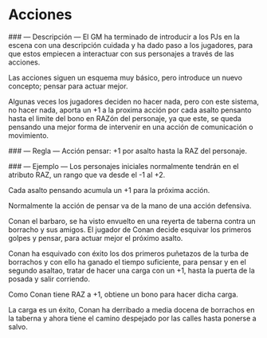 
Acciones
========

### — Descripción —
El GM ha terminado de introducir a los PJs en la escena con una descripción cuidada y ha dado paso a los jugadores, para que estos empiecen a interactuar con sus personajes a través de las acciones.

Las acciones siguen un esquema muy básico, pero introduce un nuevo concepto; pensar para actuar mejor.

Algunas veces los jugadores deciden no hacer nada, pero con este sistema, no hacer nada, aporta un +1 a la proxima acción por cada asalto pensanto hasta el limite del bono en RAZón del personaje, ya que este, se queda pensando una mejor forma de intervenir en una acción de comunicación o movimiento.

### — Regla —
Acción pensar: +1 por asalto hasta la RAZ del personaje.

### — Ejemplo —
Los personajes iniciales normalmente tendrán en el atributo RAZ, un rango que va desde el -1 al +2.

Cada asalto pensando acumula un +1 para la próxima acción.

Normalmente la acción de pensar va de la mano de una acción defensiva.

Conan el barbaro, se ha visto envuelto en una reyerta de taberna contra un borracho y sus amigos. El jugador de Conan decide esquivar los primeros golpes y pensar, para actuar mejor el próximo asalto.

Conan ha esquivado con éxito los dos primeros puñetazos de la turba de borrachos y con ello ha ganado el tiempo suficiente, para pensar y en el segundo asaltao, tratar de hacer una carga con un +1, hasta la puerta de la posada y salir corriendo.

Como Conan tiene RAZ a +1, obtiene un bono para hacer dicha carga.

La carga es un éxito, Conan ha derribado a media docena de borrachos en la taberna y ahora tiene el camino despejado por las calles hasta ponerse a salvo.
